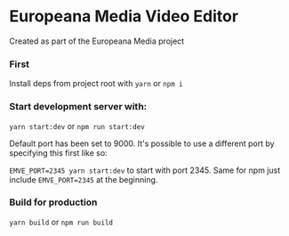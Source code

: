 # Europeana Media Video Editor

Created as part of the Europeana Media project

### First

Install deps from project root with `yarn` or `npm i`

### Start development server with:

`yarn start:dev` or `npm run start:dev`

Default port has been set to 9000.
It's possible to use a different port by specifying this first like so: 

`EMVE_PORT=2345 yarn start:dev` to start with port 2345. Same for npm just include `EMVE_PORT=2345` at the beginning.

### Build for production

`yarn build` or `npm run build`
